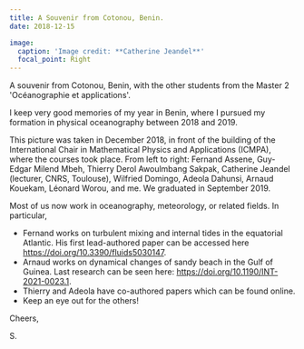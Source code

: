 ```yaml
---
title: A Souvenir from Cotonou, Benin.
date: 2018-12-15

image:
  caption: 'Image credit: **Catherine Jeandel**'
  focal_point: Right
---
```

A souvenir from Cotonou, Benin, with the other students from the Master 2 'Océanographie et applications'.

<!--more-->
I keep very good memories of my year in Benin, where I pursued my formation in physical oceanography between 2018 and 2019.

This picture was taken in December 2018, in front of the building of the International Chair in Mathematical Physics and Applications (ICMPA), where the courses took place. From left to right: Fernand Assene, Guy-Edgar Milend Mbeh, Thierry Derol Awoulmbang Sakpak, Catherine Jeandel (lecturer, CNRS, Toulouse), Wilfried Domingo, Adeola Dahunsi, Arnaud Kouekam, Léonard Worou, and me. We graduated in September 2019.

Most of us now work in oceanography, meteorology, or related fields. In particular,
- Fernand works on turbulent mixing and internal tides in the equatorial Atlantic. His first lead-authored paper can be accessed here https://doi.org/10.3390/fluids5030147.
- Arnaud works on dynamical changes of sandy beach in the Gulf of Guinea. Last research can be seen here: https://doi.org/10.1190/INT-2021-0023.1.
- Thierry and Adeola have co-authored papers which can be found online.
- Keep an eye out for the others!

Cheers,

S.
